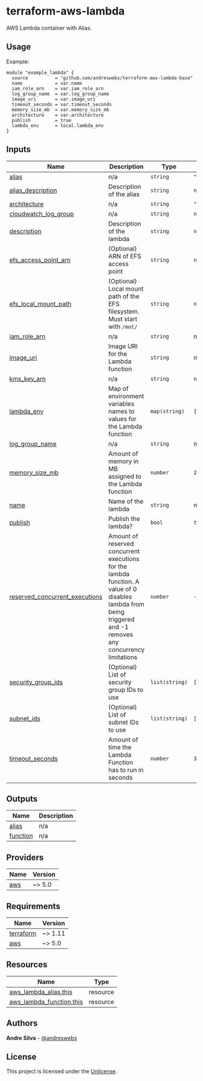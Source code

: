 # terraform-aws-lambda

AWS Lambda container with Alias.

[//]: # (BEGIN_TF_DOCS)



## Usage

Example:

```hcl
module "example_lambda" {
  source          = "github.com/andreswebs/terraform-aws-lambda-base"
  name            = var.name
  iam_role_arn    = var.iam_role_arn
  log_group_name  = var.log_group_name
  image_uri       = var.image_uri
  timeout_seconds = var.timeout_seconds
  memory_size_mb  = var.memory_size_mb
  architecture    = var.architecture
  publish         = true
  lambda_env      = local.lambda_env
}
```



## Inputs

| Name | Description | Type | Default | Required |
|------|-------------|------|---------|:--------:|
| <a name="input_alias"></a> [alias](#input\_alias) | n/a | `string` | `"default"` | no |
| <a name="input_alias_description"></a> [alias\_description](#input\_alias\_description) | Description of the alias | `string` | `null` | no |
| <a name="input_architecture"></a> [architecture](#input\_architecture) | n/a | `string` | `"arm64"` | no |
| <a name="input_cloudwatch_log_group"></a> [cloudwatch\_log\_group](#input\_cloudwatch\_log\_group) | n/a | `string` | `null` | no |
| <a name="input_description"></a> [description](#input\_description) | Description of the lambda | `string` | `null` | no |
| <a name="input_efs_access_point_arn"></a> [efs\_access\_point\_arn](#input\_efs\_access\_point\_arn) | (Optional) ARN of EFS access point | `string` | `null` | no |
| <a name="input_efs_local_mount_path"></a> [efs\_local\_mount\_path](#input\_efs\_local\_mount\_path) | (Optional) Local mount path of the EFS filesystem. Must start with `/mnt/` | `string` | `null` | no |
| <a name="input_iam_role_arn"></a> [iam\_role\_arn](#input\_iam\_role\_arn) | n/a | `string` | n/a | yes |
| <a name="input_image_uri"></a> [image\_uri](#input\_image\_uri) | Image URI for the Lambda function | `string` | n/a | yes |
| <a name="input_kms_key_arn"></a> [kms\_key\_arn](#input\_kms\_key\_arn) | n/a | `string` | `null` | no |
| <a name="input_lambda_env"></a> [lambda\_env](#input\_lambda\_env) | Map of environment variables names to values for the Lambda function | `map(string)` | `{}` | no |
| <a name="input_log_group_name"></a> [log\_group\_name](#input\_log\_group\_name) | n/a | `string` | n/a | yes |
| <a name="input_memory_size_mb"></a> [memory\_size\_mb](#input\_memory\_size\_mb) | Amount of memory in MB assigned to the Lambda function | `number` | `256` | no |
| <a name="input_name"></a> [name](#input\_name) | Name of the lambda | `string` | n/a | yes |
| <a name="input_publish"></a> [publish](#input\_publish) | Publish the lambda? | `bool` | `true` | no |
| <a name="input_reserved_concurrent_executions"></a> [reserved\_concurrent\_executions](#input\_reserved\_concurrent\_executions) | Amount of reserved concurrent executions for the lambda function. A value of 0 disables lambda from being triggered and -1 removes any concurrency limitations | `number` | `-1` | no |
| <a name="input_security_group_ids"></a> [security\_group\_ids](#input\_security\_group\_ids) | (Optional) List of security group IDs to use | `list(string)` | `[]` | no |
| <a name="input_subnet_ids"></a> [subnet\_ids](#input\_subnet\_ids) | (Optional) List of subnet IDs to use | `list(string)` | `[]` | no |
| <a name="input_timeout_seconds"></a> [timeout\_seconds](#input\_timeout\_seconds) | Amount of time the Lambda Function has to run in seconds | `number` | `300` | no |



## Outputs

| Name | Description |
|------|-------------|
| <a name="output_alias"></a> [alias](#output\_alias) | n/a |
| <a name="output_function"></a> [function](#output\_function) | n/a |

## Providers

| Name | Version |
|------|---------|
| <a name="provider_aws"></a> [aws](#provider\_aws) | ~> 5.0 |

## Requirements

| Name | Version |
|------|---------|
| <a name="requirement_terraform"></a> [terraform](#requirement\_terraform) | ~> 1.11 |
| <a name="requirement_aws"></a> [aws](#requirement\_aws) | ~> 5.0 |

## Resources

| Name | Type |
|------|------|
| [aws_lambda_alias.this](https://registry.terraform.io/providers/hashicorp/aws/latest/docs/resources/lambda_alias) | resource |
| [aws_lambda_function.this](https://registry.terraform.io/providers/hashicorp/aws/latest/docs/resources/lambda_function) | resource |

[//]: # (END_TF_DOCS)

## Authors

**Andre Silva** - [@andreswebs](https://github.com/andreswebs)

## License

This project is licensed under the [Unlicense](UNLICENSE).
